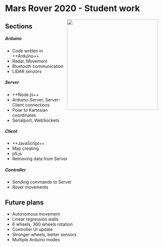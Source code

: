 # Mars Rover 2020 - Student work

<img src="http://dennikc.sk/mars-rover-pictures/rover.jpg" style="width: 300px; float: right;">

## Sections
##### Arduino
- Code written in ++Arduino++
- Radar, Movement
- Bluetooth communication
- LIDAR senzors
        
##### Server
- ++Node.js++
- Arduino-Server, Server-Client connections
- Polar to Kartesian coordinates
- Serialport, WebSockets
        
##### Client
- ++JavaScript++
- Map creating
- p5.js
- Retrieving data from Server
        
##### Controller
- Sending commands to Server
- Rover movements

## Future plans
- Autonomous movement
- Linear regression walls
- 6 wheels, 360 wheels rotation
- Controller UI update
- Stronger wheels, better sensors
- Multiple Arduino modes
